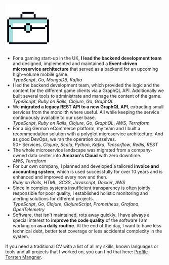 <img class="head" src="/assets/work.png">

- For a gaming start-up in the UK, **I lead the backend development team** and
  designed, implemented and maintained a **Event-driven microservice
  architecture** that served as a backend for an upcoming high-volume mobile
  game.  
  _TypeScript_, _Go_, _MongoDB_, _Kafka_
- I led the backend development team, which provided the logic and the content
  for the different game clients via a GraphQL API.
  Additionally we built several tools to administrate and manage the content of
  the game.  
  _TypeScript_, _Ruby on Rails_, _Clojure_, _Go_, _GraphQL_
- We **migrated a legacy REST API to a new GraphQL API**, extracting small
  services from the monolith where useful. All while keeping the service
  continuously available to our user base.  
  _TypeScript_, _Ruby on Rails_, _Clojure_, _Go_, _GraphQL_, _AWS_, _Terraform_
- For a big German eCommerce platform, my team and I built a recommendation
  solution with a polyglot microservice architecture. And as good DevOps,
  we ran the operation ourselves.  
  50+ Services, _Clojure_, _Scala_, _Python_, _Kafka_, _Tensorflow_, _Redis_, _REST_
- The whole microservice landscape was migrated from a company-owned
  data center into **Amazon's Cloud** with zero downtime.  
  _AWS_, _Terraform_
- For our own company, I planned and developed a tailored **invoice and
  accounting system**, which is used successfully for over 10 years and is
  enhanced and improved every now and then.  
  _Ruby on Rails_, _HTML_, _SCSS_, _Javascript_, _Docker_, _AWS_
- Since in complex systems insufficient transparency is often jointly responsible
  for poor quality, I established holistic monitoring and alerting solutions
  for different projects.  
  _TypeScript_, _Go_, _Clojure_, _ClojureScript_, _Prometheus_, _Grafana_, _OpenTelemetry_
- Software, that isn't maintained, rots away quickly. I have always a special interest
  to **improve the code quality** of the software I am working on **as a daily routine**.
  At the end of the day, I want to have less technical debt, better test coverage or less
  accidental complexity in the system.

If you need a traditional CV with a list of all my skills, known languages or
tools and all projects that I worked on, you can find that here: [Profile
Torsten Mangner](/assets/profil_torsten_mangner.pdf).
